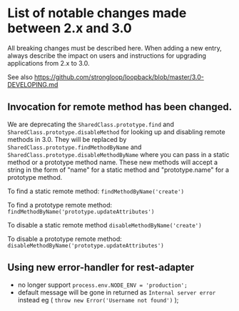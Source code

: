 # List of notable changes made between 2.x and 3.0

All breaking changes must be described here. When adding a new entry,
always describe the impact on users and instructions for upgrading
applications from 2.x to 3.0.

See also https://github.com/strongloop/loopback/blob/master/3.0-DEVELOPING.md


## Invocation for remote method has been changed.

We are deprecating the `SharedClass.prototype.find` and
`SharedClass.prototype.disableMethod` for looking up and disabling remote
methods in 3.0. They will be replaced by `SharedClass.prototype.findMethodByName`
and `SharedClass.prototype.disableMethodByName` where you can pass in a static
method or a prototype method name. These new methods will accept a string in the
form of "name" for a static method and "prototype.name" for a prototype method.

To find a static remote method:
`findMethodByName('create')`

To find a prototype remote method:
`findMethodByName('prototype.updateAttributes')`

To disable a static remote method
`disableMethodByName('create')`

To disable a prototype remote method:
`disableMethodByName('prototype.updateAttributes')`

## Using new error-handler for rest-adapter
- no longer support `process.env.NODE_ENV = 'production';`
- default message will be gone in returned as
  `Internal server error` instead eg ( `throw new Error('Username not found')` );